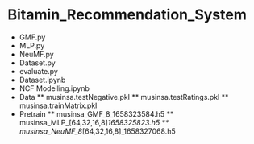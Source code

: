# Bitamin_Recommendation_System
- GMF.py
- MLP.py
- NeuMF.py
- Dataset.py
- evaluate.py
- Dataset.ipynb
- NCF Modelling.ipynb
- Data
  ** musinsa.testNegative.pkl
  **  musinsa.testRatings.pkl
  ** musinsa.trainMatrix.pkl
- Pretrain
  ** musinsa_GMF_8_1658323584.h5
  ** musinsa_MLP_[64,32,16,8]_1658325823.h5
  ** musinsa_NeuMF_8_[64,32,16,8]_1658327068.h5

